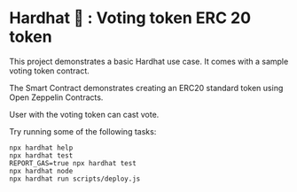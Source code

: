 # Hardhat 👷 : Voting token ERC 20 token

This project demonstrates a basic Hardhat use case. It comes with a sample voting token contract.


The Smart Contract demonstrates creating an ERC20 standard token using Open Zeppelin Contracts.

User with the voting token can cast vote.

Try running some of the following tasks:

```shell
npx hardhat help
npx hardhat test
REPORT_GAS=true npx hardhat test
npx hardhat node
npx hardhat run scripts/deploy.js
```


